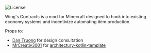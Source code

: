 ![License](https://img.shields.io/github/license/winggar/FasterApparel?style=for-the-badge)

Wing's Contracts is a mod for Minecraft designed to hook into existing economy systems and incentivize automating item production.

Props to:
 - [Dan Truong](https://github.com/syntax3rr) for design consultation
 - [MrCreativ3001](https://github.com/MrCreativ3001) for [architectury-kotlin-template](https://github.com/MrCreativ3001/architectury-kotlin-template)

